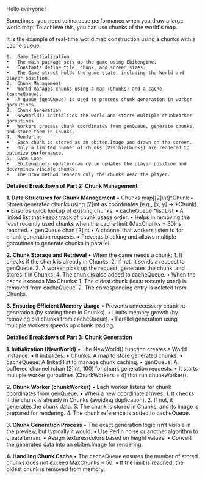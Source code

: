 Hello everyone!

Sometimes, you need to increase performance when you draw a large world map. To achieve this, you can use chunks of the world's map. 

It is the example of real-time world map construction using a chunks with a cache queue. 

	1.	Game Initialization
	•	The main package sets up the game using Ebitengine.
	•	Constants define tile, chunk, and screen sizes.
	•	The Game struct holds the game state, including the World and player position.
	2.	Chunk Management
	•	World manages chunks using a map (Chunks) and a cache (cacheQueue).
	•	A queue (genQueue) is used to process chunk generation in worker goroutines.
	3.	Chunk Generation
	•	NewWorld() initializes the world and starts multiple chunkWorker goroutines.
	•	Workers process chunk coordinates from genQueue, generate chunks, and store them in Chunks.
	4.	Rendering
	•	Each chunk is stored as an ebiten.Image and drawn on the screen.
	•	Only a limited number of chunks (VisibleChunks) are rendered to optimize performance.
	5.	Game Loop
	•	Ebitengine’s update-draw cycle updates the player position and determines visible chunks.
	•	The Draw method renders only the chunks near the player.

**Detailed Breakdown of Part 2: Chunk Management**

**1. Data Structures for Chunk Management**
	•	Chunks map[[2]int]*Chunk
	•	Stores generated chunks using [2]int as coordinates (e.g., [x, y] → *Chunk).
	•	Ensures quick lookup of existing chunks.
	•	cacheQueue *list.List
	•	A linked list that keeps track of chunk usage order.
	•	Helps in removing the least recently used chunks when the cache limit (MaxChunks = 50) is reached.
	•	genQueue chan [2]int
	•	A channel that workers listen to for chunk generation requests.
	•	Prevents blocking and allows multiple goroutines to generate chunks in parallel.

**2. Chunk Storage and Retrieval**
	•	When the game needs a chunk:
	1.	It checks if the chunk is already in Chunks.
	2.	If not, it sends a request to genQueue.
	3.	A worker picks up the request, generates the chunk, and stores it in Chunks.
	4.	The chunk is also added to cacheQueue.
	•	When the cache exceeds MaxChunks:
	1.	The oldest chunk (least recently used) is removed from cacheQueue.
	2.	The corresponding entry is deleted from Chunks.

**3. Ensuring Efficient Memory Usage**
	•	Prevents unnecessary chunk re-generation (by storing them in Chunks).
	•	Limits memory growth (by removing old chunks from cacheQueue).
	•	Parallel generation using multiple workers speeds up chunk loading.

**Detailed Breakdown of Part 3: Chunk Generation**

**1. Initialization (NewWorld)**
	•	The NewWorld() function creates a World instance.
	•	It initializes:
	•	Chunks: A map to store generated chunks.
	•	cacheQueue: A linked list to manage chunk caching.
	•	genQueue: A buffered channel (chan [2]int, 100) for chunk generation requests.
	•	It starts multiple worker goroutines (ChunkWorkers = 4) that run chunkWorker().

**2. Chunk Worker (chunkWorker)**
	•	Each worker listens for chunk coordinates from genQueue.
	•	When a new coordinate arrives:
	1.	It checks if the chunk is already in Chunks (avoiding duplication).
	2.	If not, it generates the chunk data.
	3.	The chunk is stored in Chunks, and its image is prepared for rendering.
	4.	The chunk reference is added to cacheQueue.

**3. Chunk Generation Process**
	•	The exact generation logic isn’t visible in the preview, but typically it would:
	•	Use Perlin noise or another algorithm to create terrain.
	•	Assign textures/colors based on height values.
	•	Convert the generated data into an ebiten.Image for rendering.

**4. Handling Chunk Cache**
	•	The cacheQueue ensures the number of stored chunks does not exceed MaxChunks = 50.
	•	If the limit is reached, the oldest chunk is removed from memory.
